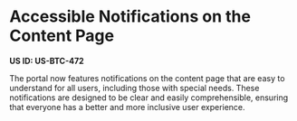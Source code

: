 # Accessible Notifications on the Content Page

**US ID: US-BTC-472**

The portal now features notifications on the content page that are easy to understand for all users, including those with special needs. These notifications are designed to be clear and easily comprehensible, ensuring that everyone has a better and more inclusive user experience.